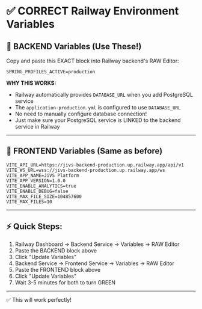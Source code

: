 # ✅ CORRECT Railway Environment Variables

## 🔧 BACKEND Variables (Use These!)

Copy and paste this EXACT block into Railway backend's RAW Editor:

```
SPRING_PROFILES_ACTIVE=production
```

**WHY THIS WORKS:**
- Railway automatically provides `DATABASE_URL` when you add PostgreSQL service
- The `application-production.yml` is configured to use `DATABASE_URL`
- No need to manually configure database connection!
- Just make sure your PostgreSQL service is LINKED to the backend service in Railway

---

## 🎨 FRONTEND Variables (Same as before)

```
VITE_API_URL=https://jivs-backend-production.up.railway.app/api/v1
VITE_WS_URL=wss://jivs-backend-production.up.railway.app/ws
VITE_APP_NAME=JiVS Platform
VITE_APP_VERSION=1.0.0
VITE_ENABLE_ANALYTICS=true
VITE_ENABLE_DEBUG=false
VITE_MAX_FILE_SIZE=104857600
VITE_MAX_FILES=10
```

---

## ⚡ Quick Steps:

1. Railway Dashboard → Backend Service → Variables → RAW Editor
2. Paste the BACKEND block above
3. Click "Update Variables"
4. Backend Service → Frontend Service → Variables → RAW Editor
5. Paste the FRONTEND block above
6. Click "Update Variables"
7. Wait 3-5 minutes for both to turn GREEN

---

✅ This will work perfectly!

